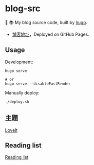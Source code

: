 # blog-src

:see_no_evil: :books:  My blog source code, built by [hugo](https://github.com/gohugoio/hugo).

- [博客地址](https://shipengqi.github.io)，Deployed on GitHub Pages.

## Usage

Development:

```
hugo serve

# or 
hugo serve --disableFastRender
```

Manually deploy:

```
./deploy.sh
```

## 主题

[LoveIt](https://github.com/dillonzq/LoveIt)

## Reading list

[Reading list](./SUMMARY.md)

